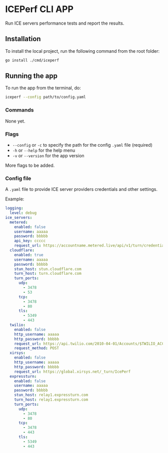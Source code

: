 # ICEPerf CLI APP

Run ICE servers performance tests and report the results.

## Installation
To install the local project, run the following command from the root folder:

```zsh
go install ./cmd/iceperf
```

## Running the app
To run the app from the terminal, do:

```zsh
iceperf --config path/to/config.yaml
```

### Commands
None yet.

### Flags
- `--config` or `-c` to specify the path for the config `.yaml` file (required)
- `-h` or `--help` for the help menu
- `-v` or `--version` for the app version

More flags to be added.

### Config file
A `.yaml` file to provide ICE server providers credentials and other settings.

Example:

```yaml
logging:
  level: debug
ice_servers:
  metered:
    enabled: false
    username: aaaaa
    password: bbbbb
    api_key: ccccc
    request_url: https://accountname.metered.live/api/v1/turn/credentials
  cloudflare:
    enabled: true
    username: aaaaa
    password: bbbbb
    stun_host: stun.cloudflare.com
    turn_host: turn.cloudflare.com
    turn_ports:
      udp:
        - 3478
        - 53
      tcp:
        - 3478
        - 80
      tls:
        - 5349
        - 443
  twilio:
    enabled: false
    http_username: aaaaa
    http_password: bbbbb
    request_url: https://api.twilio.com/2010-04-01/Accounts/$TWILIO_ACCOUNT_SID/Tokens.json
    request_method: POST
  xirsys:
    enabled: false
    http_username: aaaaa
    http_password: bbbbb
    request_url: https://global.xirsys.net/_turn/IcePerf
  expressturn:
    enabled: false
    username: aaaaa
    password: bbbbb
    stun_host: relay1.expressturn.com
    turn_host: relay1.expressturn.com
    turn_ports:
      udp:
        - 3478
        - 80
      tcp:
        - 3478
        - 443
      tls:
        - 5349
        - 443
```
